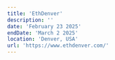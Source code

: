 ```yaml
---
title: 'EthDenver'
description: ''
date: 'February 23 2025'
endDate: 'March 2 2025'
location: 'Denver, USA'
url: 'https://www.ethdenver.com/'
---
```


